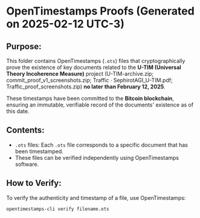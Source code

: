 # OpenTimestamps Proofs (Generated on 2025-02-12 UTC-3)

## Purpose:
This folder contains OpenTimestamps (`.ots`) files that cryptographically prove the existence of key documents related to the **U-TIM (Universal Theory Incoherence Measure)** project (U-TIM-archive.zip; commit_proof_v1_screenshots.zip; Traffic · SephirotAGI_U-TIM.pdf; Traffic_proof_screenshots.zip) **no later than February 12, 2025**.

These timestamps have been committed to the **Bitcoin blockchain**, ensuring an immutable, verifiable record of the documents' existence as of this date.

## Contents:
- `.ots` files: Each `.ots` file corresponds to a specific document that has been timestamped.
- These files can be verified independently using OpenTimestamps software.

## How to Verify:
To verify the authenticity and timestamp of a file, use OpenTimestamps:
```sh
opentimestamps-cli verify filename.ots
